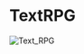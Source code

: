 # TextRPG

![Text_RPG](https://github.com/user-attachments/assets/1fdc4c09-e7b3-489d-a732-688d8a22cfb3)

